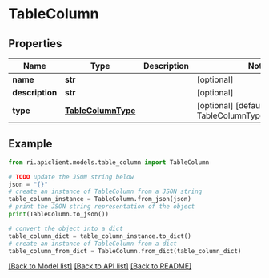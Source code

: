 # TableColumn


## Properties

Name | Type | Description | Notes
------------ | ------------- | ------------- | -------------
**name** | **str** |  | [optional] 
**description** | **str** |  | [optional] 
**type** | [**TableColumnType**](TableColumnType.md) |  | [optional] [default to TableColumnType.UNSPECIFIED]

## Example

```python
from ri.apiclient.models.table_column import TableColumn

# TODO update the JSON string below
json = "{}"
# create an instance of TableColumn from a JSON string
table_column_instance = TableColumn.from_json(json)
# print the JSON string representation of the object
print(TableColumn.to_json())

# convert the object into a dict
table_column_dict = table_column_instance.to_dict()
# create an instance of TableColumn from a dict
table_column_from_dict = TableColumn.from_dict(table_column_dict)
```
[[Back to Model list]](../README.md#documentation-for-models) [[Back to API list]](../README.md#documentation-for-api-endpoints) [[Back to README]](../README.md)

